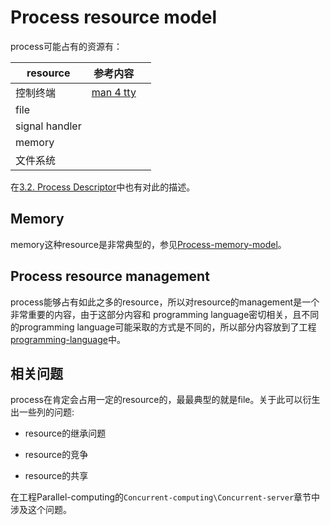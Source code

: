 # Process resource model

process可能占有的资源有：

| resource       | 参考内容                                                     |      |
| -------------- | ------------------------------------------------------------ | ---- |
| 控制终端       | [man 4 tty](http://man7.org/linux/man-pages/man4/tty.4.html) |      |
| file           |                                                              |      |
| signal handler |                                                              |      |
| memory         |                                                              |      |
| 文件系统       |                                                              |      |

在[3.2. Process Descriptor](../../Book-Understanding-the-Linux-Kernel/Chapter-3-Processes/3.2-Process-Descriptor.md)中也有对此的描述。

## Memory

memory这种resource是非常典型的，参见[Process-memory-model](./Process-memory-model/Process-memory-model.md)。



## Process resource management

process能够占有如此之多的resource，所以对resource的management是一个非常重要的内容，由于这部分内容和 programming language密切相关，且不同的programming language可能采取的方式是不同的，所以部分内容放到了工程[programming-language](https://dengking.github.io/programming-language/)中。



## 相关问题

process在肯定会占用一定的resource的，最最典型的就是file。关于此可以衍生出一些列的问题:

- resource的继承问题

- resource的竞争

- resource的共享

在工程Parallel-computing的`Concurrent-computing\Concurrent-server`章节中涉及这个问题。